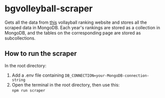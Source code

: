 # bgvolleyball-scraper

Gets all the data from [this](https://bgvolleyball.com/result.php?group_id=1&season=12) vollayball ranking website and stores all the scraped data in MongoDB. Each year's rankings are stored as a collection in MongoDB, and the tables on the corresponding page are stored as subcollections.

## How to run the scraper
In the root directory: 
1. Add a .env file containing ```DB_CONNECTION=your-MongoDB-connection-string```
2. Open the terminal in the root directory, then use this:  
  ```npm run scraper```